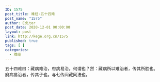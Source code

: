 ```yaml
---
ID: 1575
post_title: 难经·五十四难
post_name: "1575"
author: Editor
post_date: 2020-12-01 00:00:00
layout: post
link: http://kege.org.cn/1575
published: true
tags: [ ]
categories:
  - 难经
---
```

&#x4E94;&#x5341;&#x56DB;&#x96BE;&#x66F0;&#xFF1A;&#x85CF;&#x75C5;&#x96BE;&#x6CBB;&#xFF0C;&#x5E9C;&#x75C5;&#x6613;&#x6CBB;&#xFF0C;&#x4F55;&#x8C13;&#x4E5F;&#xFF1F;&#x7136;&#xFF1A;&#x85CF;&#x75C5;&#x6240;&#x4EE5;&#x96BE;&#x6CBB;&#x8005;&#xFF0C;&#x4F20;&#x5176;&#x6240;&#x80DC;&#x4E5F;&#x3002;&#x5E9C;&#x75C5;&#x6613;&#x6CBB;&#x8005;&#xFF0C;&#x4F20;&#x5176;&#x5B50;&#x4E5F;&#x3002;&#x4E0E;&#x4E03;&#x4F20;&#x95F4;&#x85CF;&#x540C;&#x6CD5;&#x4E5F;&#x3002;